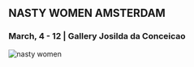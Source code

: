   
   
   ## NASTY WOMEN AMSTERDAM
   
   ### March, 4 - 12 |  Gallery Josilda da Conceicao

![nasty women](https://c1.staticflickr.com/3/2257/32944345781_ecc0970a4a_z.jpg)

